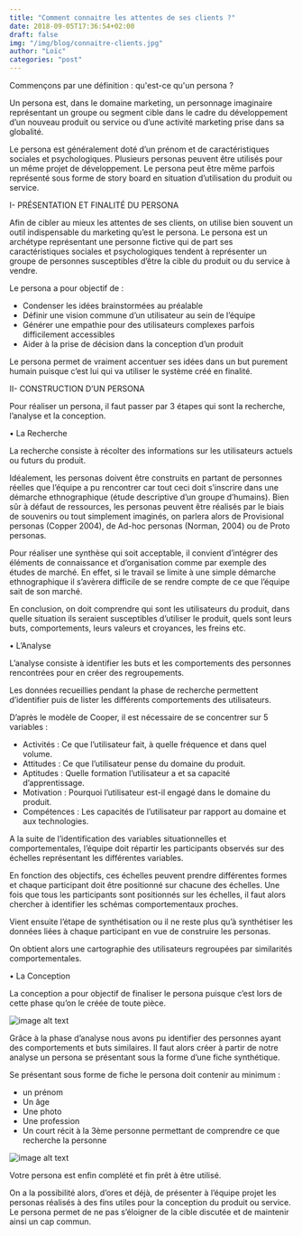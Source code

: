```yaml
---
title: "Comment connaitre les attentes de ses clients ?"
date: 2018-09-05T17:36:54+02:00
draft: false
img: "/img/blog/connaitre-clients.jpg"
author: "Loïc"
categories: "post"
---
```


Commençons par une définition : qu'est-ce qu'un persona ? 

Un persona est, dans le domaine marketing, un personnage imaginaire représentant un groupe ou segment cible dans le cadre du développement d’un nouveau produit ou service ou d’une activité marketing prise dans sa globalité.

Le persona est<!--more--> généralement doté d’un prénom et de caractéristiques sociales et psychologiques. Plusieurs personas peuvent être utilisés pour un même projet de développement. Le persona peut être même parfois représenté sous forme de story board en situation d’utilisation du produit ou service.


I- PRÉSENTATION ET FINALITÉ DU PERSONA


Afin de cibler au mieux les attentes de ses clients, on utilise bien souvent un outil indispensable du marketing qu’est le persona.
Le persona est un archétype représentant une personne fictive qui de part ses caractéristiques sociales et psychologiques tendent à représenter un groupe de personnes susceptibles d’être la cible du produit ou du service à vendre.<!--more-->

Le persona a pour objectif de : 
- Condenser les idées brainstormées au préalable
- Définir une vision commune d’un utilisateur au sein de l’équipe
- Générer une empathie pour des utilisateurs complexes parfois difficilement accessibles
- Aider à la prise de décision dans la conception d’un produit

Le persona permet de vraiment accentuer ses idées dans un but purement humain puisque c’est lui qui va utiliser le système créé en finalité.


II- CONSTRUCTION D’UN PERSONA


Pour réaliser un persona, il faut passer par 3 étapes qui sont la recherche, l’analyse et la conception.

•	La Recherche 


La recherche consiste à récolter des informations sur les utilisateurs actuels ou futurs du produit.


Idéalement, les personas doivent être construits en partant de personnes réelles que l’équipe a pu rencontrer car tout ceci doit s’inscrire dans une démarche ethnographique (étude descriptive d’un groupe d’humains). Bien sûr à défaut de ressources, les personas peuvent être réalisés par le biais de souvenirs ou tout simplement imaginés, on parlera alors de Provisional personas (Copper 2004), de Ad-hoc personas (Norman, 2004) ou de Proto personas.


Pour réaliser une synthèse qui soit acceptable, il convient d’intégrer des éléments de connaissance et d’organisation comme par exemple des études de marché. En effet, si le travail se limite à une simple démarche ethnographique il s’avèrera difficile de se rendre compte de ce que l’équipe sait de son marché.

En conclusion, on doit comprendre qui sont les utilisateurs du produit, dans quelle situation ils seraient susceptibles d’utiliser le produit, quels sont leurs buts, comportements, leurs valeurs et croyances, les freins etc.


•	L’Analyse

L’analyse consiste à identifier les buts et les comportements des personnes rencontrées pour en créer des regroupements.

Les données recueillies pendant la phase de recherche permettent d’identifier puis de lister les différents comportements des utilisateurs. 

D’après le modèle de Cooper, il est nécessaire de se concentrer sur 5 variables :

- Activités : Ce que l’utilisateur fait, à quelle fréquence et dans quel volume.
- Attitudes : Ce que l’utilisateur pense du domaine du produit.
- Aptitudes : Quelle formation l’utilisateur a et sa capacité d’apprentissage.
- Motivation : Pourquoi l’utilisateur est-il engagé dans le domaine du produit.
- Compétences : Les capacités de l’utilisateur par rapport au domaine et aux technologies.

A la suite de l’identification des variables situationnelles et comportementales, l’équipe doit répartir les participants observés sur des échelles représentant les différentes variables. 

En fonction des objectifs, ces échelles peuvent prendre différentes formes et chaque participant doit être positionné sur chacune des échelles.
Une fois que tous les participants sont positionnés sur les échelles, il faut alors chercher à identifier les schémas comportementaux proches.

Vient ensuite l’étape de synthétisation ou il ne reste plus qu’à synthétiser les données liées à chaque participant en vue de construire les personas.

On obtient alors une cartographie des utilisateurs regroupées par similarités comportementales.

•	La Conception

La conception a pour objectif de finaliser le persona puisque c’est lors de cette phase qu’on le créée de toute pièce.

![image alt text](/img/blog/connaitre-clients/schema1.jpg)

Grâce à la phase d’analyse nous avons pu identifier des personnes ayant des comportements et buts similaires. Il faut alors créer à partir de notre analyse un persona se présentant sous la forme d’une fiche synthétique.

Se présentant sous forme de fiche le persona doit contenir au minimum :
-	un prénom
-	Un âge
-	Une photo
-	Une profession
-	Un court récit à la 3ème personne permettant de comprendre ce que recherche la personne


![image alt text](/img/blog/connaitre-clients/schema2.jpg)

Votre persona est enfin complété et fin prêt à être utilisé.

On a la possibilité alors, d’ores et déjà, de présenter à l’équipe projet les personas réalisés  à des fins utiles pour la conception du produit ou service.
Le persona permet de ne pas s’éloigner de la cible discutée et de maintenir ainsi un cap commun.





